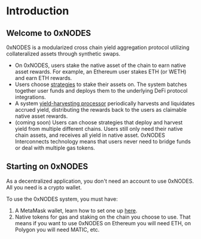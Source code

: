 # Introduction

## Welcome to 0xNODES

0xNODES is a modularized cross chain yield aggregation protocol utilizing collateralized assets through synthetic swaps.

* On 0xNODES, users stake the native asset of the chain to earn native asset rewards. For example, an Ethereum user stakes ETH (or WETH) and earn ETH rewards.
* Users choose [strategies](how-0xnodes-generates-yield/providing-liquidity.md) to stake their assets on. The system batches together user funds and deploys them to the underlying DeFi protocol integrations.
* A system [yield-harvesting processor](how-0xnodes-generates-yield/yield-harvest-and-distribution.md) periodically harvests and liquidates accrued yield, distributing the rewards back to the users as claimable native asset rewards.
* (coming soon) Users can choose strategies that deploy and harvest yield from multiple different chains. Users still only need their native chain assets, and receives all yield in native asset. 0xNODES Interconnects technology means that users never need to bridge funds or deal with multiple gas tokens.

## Starting on 0xNODES

As a decentralized application, you don't need an account to use 0xNODES. All you need is a crypto wallet.&#x20;

To use the 0xNODES system, you must have:

1. A MetaMask wallet, learn how to set one up [here](getting-started/wallet.md).
2. Native tokens for gas and staking on the chain you choose to use. That means if you want to use 0xNODES on Ethereum you will need ETH, on Polygon you will need MATIC, etc.
